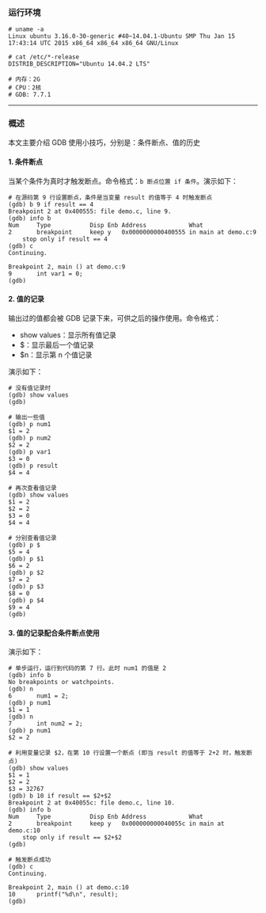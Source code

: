 ### 运行环境

```
# uname -a
Linux ubuntu 3.16.0-30-generic #40~14.04.1-Ubuntu SMP Thu Jan 15 17:43:14 UTC 2015 x86_64 x86_64 x86_64 GNU/Linux

# cat /etc/*-release
DISTRIB_DESCRIPTION="Ubuntu 14.04.2 LTS"

# 内存：2G
# CPU：2核
# GDB: 7.7.1
```

---

### 概述

本文主要介绍 GDB 使用小技巧，分别是：条件断点、值的历史

#### 1. 条件断点

当某个条件为真时才触发断点。命令格式：`b 断点位置 if 条件`。演示如下：

```
# 在源码第 9 行设置断点，条件是当变量 result 的值等于 4 时触发断点
(gdb) b 9 if result == 4
Breakpoint 2 at 0x400555: file demo.c, line 9.
(gdb) info b
Num     Type           Disp Enb Address            What
2       breakpoint     keep y   0x0000000000400555 in main at demo.c:9
	stop only if result == 4
(gdb) c
Continuing.

Breakpoint 2, main () at demo.c:9
9		int var1 = 0;
(gdb)
```

#### 2. 值的记录

输出过的值都会被 GDB 记录下来，可供之后的操作使用。命令格式：

- show values：显示所有值记录
- $：显示最后一个值记录
- $n：显示第 n 个值记录

演示如下：

```
# 没有值记录时
(gdb) show values 
(gdb) 

# 输出一些值
(gdb) p num1
$1 = 2
(gdb) p num2
$2 = 2
(gdb) p var1  
$3 = 0
(gdb) p result
$4 = 4

# 再次查看值记录
(gdb) show values 
$1 = 2
$2 = 2
$3 = 0
$4 = 4

# 分别查看值记录
(gdb) p $
$5 = 4
(gdb) p $1
$6 = 2
(gdb) p $2
$7 = 2
(gdb) p $3
$8 = 0
(gdb) p $4
$9 = 4
(gdb) 
```

#### 3. 值的记录配合条件断点使用

演示如下：

```
# 单步运行，运行到代码的第 7 行。此时 num1 的值是 2
(gdb) info b
No breakpoints or watchpoints.
(gdb) n 
6	  	num1 = 2;
(gdb) p num1
$1 = 1
(gdb) n
7		int num2 = 2;
(gdb) p num1
$2 = 2

# 利用变量记录 $2，在第 10 行设置一个断点 (即当 result 的值等于 2+2 时，触发断点)
(gdb) show values             
$1 = 1
$2 = 2
$3 = 32767
(gdb) b 10 if result == $2+$2
Breakpoint 2 at 0x40055c: file demo.c, line 10.
(gdb) info b
Num     Type           Disp Enb Address            What
2       breakpoint     keep y   0x000000000040055c in main at demo.c:10
	stop only if result == $2+$2
(gdb) 

# 触发断点成功
(gdb) c
Continuing.

Breakpoint 2, main () at demo.c:10
10		printf("%d\n", result);
(gdb)
```










